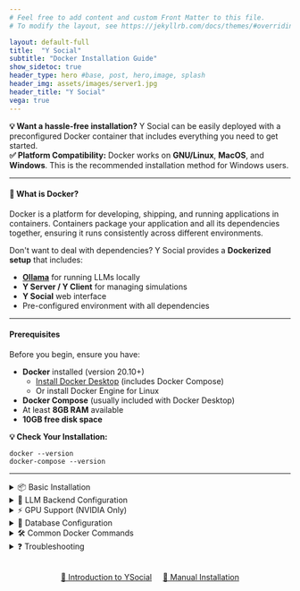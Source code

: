 ```yaml
---
# Feel free to add content and custom Front Matter to this file.
# To modify the layout, see https://jekyllrb.com/docs/themes/#overriding-theme-defaults

layout: default-full
title:  "Y Social"
subtitle: "Docker Installation Guide"
show_sidetoc: true
header_type: hero #base, post, hero,image, splash
header_img: assets/images/server1.jpg
header_title: "Y Social"
vega: true
---
```


<div class="container py-3">
<div class="row">
<div class="col-md-12" markdown="1">

<div class="alert-info-custom">
<strong>💡 Want a hassle-free installation?</strong> Y Social can be easily deployed with a preconfigured Docker container that includes everything you need to get started.
</div>

<div class="alert-info-custom">
<strong>✅ Platform Compatibility:</strong> Docker works on <strong>GNU/Linux</strong>, <strong>MacOS</strong>, and <strong>Windows</strong>. This is the recommended installation method for Windows users.
</div>



---

#### 🐳 What is Docker?

Docker is a platform for developing, shipping, and running applications in containers. Containers package your application and all its dependencies together, ensuring it runs consistently across different environments.

Don't want to deal with dependencies? Y Social provides a **Dockerized setup** that includes:
- **[Ollama](https://ollama.com/)** for running LLMs locally
- **Y Server / Y Client** for managing simulations
- **Y Social** web interface
- Pre-configured environment with all dependencies

---

#### Prerequisites

Before you begin, ensure you have:
- **Docker** installed (version 20.10+)
  - [Install Docker Desktop](https://www.docker.com/products/docker-desktop/) (includes Docker Compose)
  - Or install Docker Engine for Linux
- **Docker Compose** (usually included with Docker Desktop)
- At least **8GB RAM** available
- **10GB free disk space**

<div class="alert-info-custom">
<strong>💡 Check Your Installation:</strong>
<pre><code>docker --version
docker-compose --version</code></pre>
</div>

---

<details>
<summary data-excerpt="Clone the YSocial repository, build the Docker container, and launch the web interface.">📦 Basic Installation</summary>

<div markdown="1">

##### Step 1: Clone the Repository

```bash
git clone https://github.com/YSocialTwin/YSocial.git
cd YSocial
```

##### Step 2: Build & Run with Docker Compose

```bash
docker-compose -f docker-compose.yml build
docker-compose up
```

<div class="alert-info-custom">
<strong>💡 Success!</strong> The web interface will be available at <strong><a href="http://localhost:8080">http://localhost:8080</a></strong>
</div>

<div class="alert-warning-custom">
<strong>⚠️ First Run:</strong> The initial build may take 5-10 minutes as it downloads and installs all dependencies and LLM models.
</div>

##### Step 3: Access the Application

Once the containers are running, open your browser and navigate to:
- **Web Interface**: [http://localhost:8080](http://localhost:8080)
- **Admin Panel**: Login with `admin@ysocial.com` / `test`
</div>
</details>

<details>
<summary data-excerpt="Configure the OpenAI compatible LLM inference service.">🔧 LLM Backend Configuration</summary>

<div markdown="1">


Y Social supports multiple LLM backends through Docker environment variables:

###### Using Ollama (Default)

Ollama is included in the Docker container by default:

```bash
docker-compose up
```

Or explicitly specify:

```bash
docker run -e LLM_BACKEND=ollama -p 8080:8080 ysocial:latest
```

###### Using vLLM

For high-performance inference with vLLM:

```bash
docker run -e LLM_BACKEND=vllm -p 8080:8080 ysocial:latest
```

<div class="alert-info-custom">
<strong>💡 Note:</strong> When using vLLM, you need to start a separate vLLM server or configure it in your docker-compose.yml
</div>

###### Using Custom LLM Server

Connect to any OpenAI-compatible LLM server:

```bash
docker run -e LLM_BACKEND=myserver.com:8000 -p 8080:8080 ysocial:latest
```
</div>
</details>

<details>
<summary data-excerpt="Enable NVIDIA GPU acceleration for faster LLM inference.">⚡ GPU Support (NVIDIA Only)</summary>
<div markdown="1">
For users with NVIDIA GPUs who want accelerated LLM inference:

##### Prerequisites
- NVIDIA GPU with CUDA support
- [NVIDIA Container Toolkit](https://docs.nvidia.com/datacenter/cloud-native/container-toolkit/install-guide.html) installed

##### Build & Run with GPU Support

```bash
docker-compose -f docker-compose.yml -f docker-compose_gpu.yml build
docker-compose up --gpus all
```

<div class="alert-warning-custom">
<strong>⚠️ Note:</strong> MacOS does not support GPU pass-through in Docker. MacOS users should use the CPU-only configuration.
</div>
</div>
</details>

<details>
<summary data-excerpt="Choose between SQLite (default, ideal for development) and PostgreSQL (recommended for production).">💾 Database Configuration</summary>
<div markdown="1">
Choose your database backend with environment variables:

##### Using SQLite (Default)

SQLite is the default database, perfect for development and single-user scenarios:

```bash
docker-compose up
```

##### Using PostgreSQL

For production deployments with multiple users:

```yaml
# Add to your docker-compose.yml or use environment variable
services:
  ysocial:
    environment:
      - DB_TYPE=postgresql
      - DB_HOST=postgres
      - DB_PORT=5432
      - DB_NAME=ysocial
      - DB_USER=ysocial
      - DB_PASSWORD=your_password
```

Or via command line:

```bash
docker run \
  -e DB_TYPE=postgresql \
  -e DB_HOST=your-postgres-host \
  -e DB_PORT=5432 \
  -p 8080:8080 \
  ysocial:latest
```

<div class="alert-info-custom">
<strong>💡 Database Choice:</strong>
<ul style="margin-bottom: 0;">
<li><strong>SQLite:</strong> Ideal for development, testing, and single-user scenarios</li>
<li><strong>PostgreSQL:</strong> Recommended for production with multiple users or high traffic</li>
</ul>
</div>
</div>
</details>

<details>
<summary data-excerpt="Essential Docker commands: start/stop services, view logs, rebuild containers, access shell.">🛠️ Common Docker Commands</summary>
<div markdown="1">
##### Start Services
```bash
docker-compose up
```

##### Start in Background (Detached Mode)
```bash
docker-compose up -d
```

##### Stop Services
```bash
docker-compose down
```

##### View Logs
```bash
docker-compose logs -f
```

##### Rebuild After Changes
```bash
docker-compose down
docker-compose build --no-cache
docker-compose up
```

##### Access Container Shell
```bash
docker-compose exec ysocial /bin/bash
```
</div>
</details>

<details>
<summary data-excerpt="Solutions for common issues: port conflicts, container startup failures, disk space problems, and permission errors on Linux systems.">❓ Troubleshooting</summary>
<div markdown="1">
##### Port Already in Use

If port 8080 is already in use, modify the port mapping in `docker-compose.yml`:

```yaml
ports:
  - "8081:8080"  # Use port 8081 instead
```

##### Container Won't Start

Check the logs:
```bash
docker-compose logs
```

##### Out of Disk Space

Remove unused Docker images and containers:
```bash
docker system prune -a
```

##### Permission Issues

On Linux, you may need to run Docker commands with `sudo` or add your user to the docker group:
```bash
sudo usermod -aG docker $USER
# Log out and log back in for changes to take effect
```
</div>
</details>


</div>
</div>

<div style="text-align: center; margin: 2rem 0;">
<a href="{{site.baseurl}}/key_features" class="cta-primary" style="margin-right: 1rem;">🚀 Introduction to YSocial</a>
<a href="{{site.baseurl}}/ysocial" class="cta-secondary">📖 Manual Installation</a>
</div>
</div>


